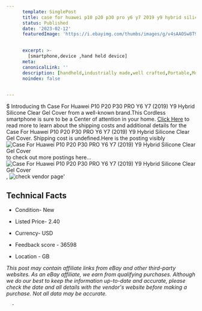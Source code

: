 ```yaml
---
      template: SinglePost
      title: case for huawei p10 p20 p30 pro y6 y7 2019 y9 hybrid silicone clear gel cover
      status: Published
      date: '2023-02-12'
      featuredImage: 'https://i.ebayimg.com/thumbs/images/g/v4sAAOSw8T9gVUfq/s-l225.jpg'
       

      excerpt: >-
        [smartphone,device ,hand held device]
      meta:
      canonicalLink: ''
      description: [handheld,industrially made,well crafted,Portable,Mobile,Compact,Convenient,Lightweight,Maneuverable,Man-portable,Miniature,Carriable,Hand-held,Light,Holdable,Transportable,Mobile device,Pocket-sized,On-the-go,Wireless,Cordless,Compact size,Convenient size, smartphone,device ,hand held device]
      noindex: false
      

---
```

$
      Introducing th Case For Huawei P10 P20 P30 PRO Y6 Y7 (2019) Y9 Hybrid Silicone  Clear Gel Cover from a well-known brand.This Cordless smartphone is sure to be a Center of attention  in your home. [Click Here](https://www.ebay.com/itm/113737797269?hash=item1a7b4d0e95%3Ag%3Av4sAAOSw8T9gVUfq&mkevt=1&mkcid=1&mkrid=711-53200-19255-0&campid=%253CePNCampaignId%253E&customid=%253CreferenceId%253E&toolid=10049) to read more to learn about the shipping costs and additional details for the Case For Huawei P10 P20 P30 PRO Y6 Y7 (2019) Y9 Hybrid Silicone  Clear Gel Cover. Shipping cost is undefined.Here is the posting visibly ![Case For Huawei P10 P20 P30 PRO Y6 Y7 (2019) Y9 Hybrid Silicone  Clear Gel Cover](https://i.ebayimg.com/thumbs/images/g/v4sAAOSw8T9gVUfq/s-l225.jpg) to check out more postings here... ![Case For Huawei P10 P20 P30 PRO Y6 Y7 (2019) Y9 Hybrid Silicone  Clear Gel Cover](https://i.ebayimg.com/images/g/v4sAAOSw8T9gVUfq/s-l1600.jpg), ![check vendor page](https://origin-galleryplus.ebayimg.com/ws/web/113737797269_2_0_1/225x225.jpg,https://origin-galleryplus.ebayimg.com/ws/web/113737797269_3_0_1/225x225.jpg,https://origin-galleryplus.ebayimg.com/ws/web/113737797269_4_0_1/225x225.jpg,https://origin-galleryplus.ebayimg.com/ws/web/113737797269_5_0_1/225x225.jpg,https://origin-galleryplus.ebayimg.com/ws/web/113737797269_6_0_1/225x225.jpg,https://origin-galleryplus.ebayimg.com/ws/web/113737797269_7_0_1/225x225.jpg,https://origin-galleryplus.ebayimg.com/ws/web/113737797269_8_0_1/225x225.jpg,https://origin-galleryplus.ebayimg.com/ws/web/113737797269_9_0_1/225x225.jpg,https://origin-galleryplus.ebayimg.com/ws/web/113737797269_10_0_1/225x225.jpg,https://origin-galleryplus.ebayimg.com/ws/web/113737797269_11_0_1/225x225.jpg,https://origin-galleryplus.ebayimg.com/ws/web/113737797269_12_0_1/225x225.jpg)'

      

 ## Technical Facts 



     
      

 - Condition- New 


      

 - Listed Price- 2.40 


      

 - Currency- USD 


      

 - Feedback score - 36598 


      

 - Location - GB 


      
      

 *_This post may contain affiliate links from eBay and other third-party websites. As an eBay affiliate, we earn from qualifying purchases. Although we do our best to keep the information up-to-date and accurate, please check the date and all details with the vendor's website before making a purchase. Not all data may be accurate._*




      -
